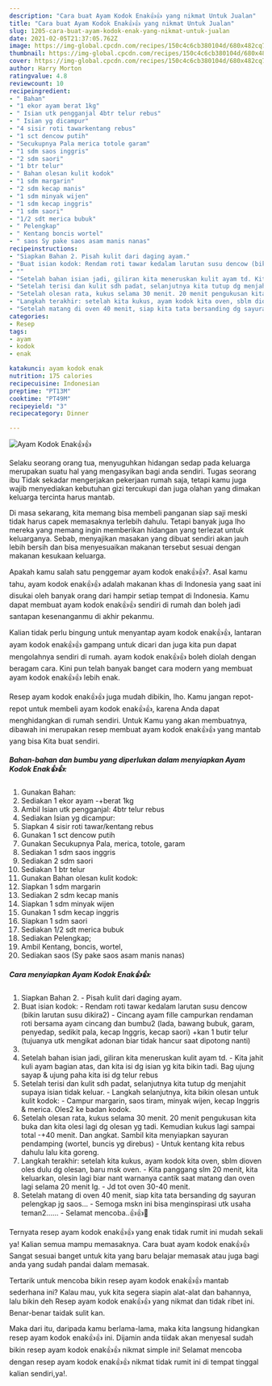 ```yaml
---
description: "Cara buat Ayam Kodok Enak👍👍 yang nikmat Untuk Jualan"
title: "Cara buat Ayam Kodok Enak👍👍 yang nikmat Untuk Jualan"
slug: 1205-cara-buat-ayam-kodok-enak-yang-nikmat-untuk-jualan
date: 2021-02-05T21:37:05.762Z
image: https://img-global.cpcdn.com/recipes/150c4c6cb380104d/680x482cq70/ayam-kodok-enak👍👍-foto-resep-utama.jpg
thumbnail: https://img-global.cpcdn.com/recipes/150c4c6cb380104d/680x482cq70/ayam-kodok-enak👍👍-foto-resep-utama.jpg
cover: https://img-global.cpcdn.com/recipes/150c4c6cb380104d/680x482cq70/ayam-kodok-enak👍👍-foto-resep-utama.jpg
author: Harry Morton
ratingvalue: 4.8
reviewcount: 10
recipeingredient:
- " Bahan"
- "1 ekor ayam berat 1kg"
- " Isian utk pengganjal 4btr telur rebus"
- " Isian yg dicampur"
- "4 sisir roti tawarkentang rebus"
- "1 sct dencow putih"
- "Secukupnya Pala merica totole garam"
- "1 sdm saos inggris"
- "2 sdm saori"
- "1 btr telur"
- " Bahan olesan kulit kodok"
- "1 sdm margarin"
- "2 sdm kecap manis"
- "1 sdm minyak wijen"
- "1 sdm kecap inggris"
- "1 sdm saori"
- "1/2 sdt merica bubuk"
- " Pelengkap"
- " Kentang boncis wortel"
- " saos Sy pake saos asam manis nanas"
recipeinstructions:
- "Siapkan Bahan 2. Pisah kulit dari daging ayam."
- "Buat isian kodok: Rendam roti tawar kedalam larutan susu dencow (bikin larutan susu dikira2)  Cincang ayam fille campurkan rendaman roti bersama ayam cincang dan bumbu2 (lada, bawang bubuk, garam, penyedap, sedikit pala, kecap Inggris, kecap saori) +kan 1 butir telur (tujuanya utk mengikat adonan biar tidak hancur saat dipotong nanti)"
- ""
- "Setelah bahan isian jadi, giliran kita meneruskan kulit ayam td. Kita jahit kuli ayam bagian atas, dan kita isi dg isian yg kita bikin tadi. Bag ujung sayap &amp; ujung paha kita isi dg telur rebus"
- "Setelah terisi dan kulit sdh padat, selanjutnya kita tutup dg menjahit supaya isian tidak keluar. Langkah selanjutnya, kita bikin olesan untuk kulit kodok: Campur margarin, saos tiram, minyak wijen, kecap Inggris &amp; merica. Oles2 ke badan kodok."
- "Setelah olesan rata, kukus selama 30 menit. 20 menit pengukusan kita buka dan kita olesi lagi dg olesan yg tadi. Kemudian kukus lagi sampai total -+40 menit. Dan angkat. Sambil kita menyiapkan sayuran pendamping (wortel, buncis yg direbus) Untuk kentang kita rebus dahulu lalu kita goreng."
- "Langkah terakhir: setelah kita kukus, ayam kodok kita oven, sblm dioven oles dulu dg olesan, baru msk oven. Kita panggang slm 20 menit, kita keluarkan, olesin lagi biar nant warnanya cantik saat matang dan oven lagi selama 20 menit lg. Jd tot oven 30-40 menit."
- "Setelah matang di oven 40 menit, siap kita tata bersanding dg sayuran pelengkap jg saos... Semoga mskn ini bisa menginspirasi utk usaha teman2...... Selamat mencoba..👍👍🤗"
categories:
- Resep
tags:
- ayam
- kodok
- enak

katakunci: ayam kodok enak 
nutrition: 175 calories
recipecuisine: Indonesian
preptime: "PT13M"
cooktime: "PT49M"
recipeyield: "3"
recipecategory: Dinner

---
```



![Ayam Kodok Enak👍👍](https://img-global.cpcdn.com/recipes/150c4c6cb380104d/680x482cq70/ayam-kodok-enak👍👍-foto-resep-utama.jpg)

Selaku seorang orang tua, menyuguhkan hidangan sedap pada keluarga merupakan suatu hal yang mengasyikan bagi anda sendiri. Tugas seorang ibu Tidak sekadar mengerjakan pekerjaan rumah saja, tetapi kamu juga wajib menyediakan kebutuhan gizi tercukupi dan juga olahan yang dimakan keluarga tercinta harus mantab.

Di masa  sekarang, kita memang bisa membeli panganan siap saji meski tidak harus capek memasaknya terlebih dahulu. Tetapi banyak juga lho mereka yang memang ingin memberikan hidangan yang terlezat untuk keluarganya. Sebab, menyajikan masakan yang dibuat sendiri akan jauh lebih bersih dan bisa menyesuaikan makanan tersebut sesuai dengan makanan kesukaan keluarga. 



Apakah kamu salah satu penggemar ayam kodok enak👍👍?. Asal kamu tahu, ayam kodok enak👍👍 adalah makanan khas di Indonesia yang saat ini disukai oleh banyak orang dari hampir setiap tempat di Indonesia. Kamu dapat membuat ayam kodok enak👍👍 sendiri di rumah dan boleh jadi santapan kesenanganmu di akhir pekanmu.

Kalian tidak perlu bingung untuk menyantap ayam kodok enak👍👍, lantaran ayam kodok enak👍👍 gampang untuk dicari dan juga kita pun dapat mengolahnya sendiri di rumah. ayam kodok enak👍👍 boleh diolah dengan beragam cara. Kini pun telah banyak banget cara modern yang membuat ayam kodok enak👍👍 lebih enak.

Resep ayam kodok enak👍👍 juga mudah dibikin, lho. Kamu jangan repot-repot untuk membeli ayam kodok enak👍👍, karena Anda dapat menghidangkan di rumah sendiri. Untuk Kamu yang akan membuatnya, dibawah ini merupakan resep membuat ayam kodok enak👍👍 yang mantab yang bisa Kita buat sendiri.

<!--inarticleads1-->

##### Bahan-bahan dan bumbu yang diperlukan dalam menyiapkan Ayam Kodok Enak👍👍:

1. Gunakan  Bahan:
1. Sediakan 1 ekor ayam -+berat 1kg
1. Ambil  Isian utk pengganjal: 4btr telur rebus
1. Sediakan  Isian yg dicampur:
1. Siapkan 4 sisir roti tawar/kentang rebus
1. Gunakan 1 sct dencow putih
1. Gunakan Secukupnya Pala, merica, totole, garam
1. Sediakan 1 sdm saos inggris
1. Sediakan 2 sdm saori
1. Sediakan 1 btr telur
1. Gunakan  Bahan olesan kulit kodok:
1. Siapkan 1 sdm margarin
1. Sediakan 2 sdm kecap manis
1. Siapkan 1 sdm minyak wijen
1. Gunakan 1 sdm kecap inggris
1. Siapkan 1 sdm saori
1. Sediakan 1/2 sdt merica bubuk
1. Sediakan  Pelengkap;
1. Ambil  Kentang, boncis, wortel,
1. Sediakan  saos (Sy pake saos asam manis nanas)




<!--inarticleads2-->

##### Cara menyiapkan Ayam Kodok Enak👍👍:

1. Siapkan Bahan 2. - Pisah kulit dari daging ayam.
1. Buat isian kodok: - Rendam roti tawar kedalam larutan susu dencow (bikin larutan susu dikira2)  - Cincang ayam fille campurkan rendaman roti bersama ayam cincang dan bumbu2 (lada, bawang bubuk, garam, penyedap, sedikit pala, kecap Inggris, kecap saori) +kan 1 butir telur (tujuanya utk mengikat adonan biar tidak hancur saat dipotong nanti)
1. 
1. Setelah bahan isian jadi, giliran kita meneruskan kulit ayam td. - Kita jahit kuli ayam bagian atas, dan kita isi dg isian yg kita bikin tadi. Bag ujung sayap &amp; ujung paha kita isi dg telur rebus
1. Setelah terisi dan kulit sdh padat, selanjutnya kita tutup dg menjahit supaya isian tidak keluar. - Langkah selanjutnya, kita bikin olesan untuk kulit kodok: - Campur margarin, saos tiram, minyak wijen, kecap Inggris &amp; merica. Oles2 ke badan kodok.
1. Setelah olesan rata, kukus selama 30 menit. 20 menit pengukusan kita buka dan kita olesi lagi dg olesan yg tadi. Kemudian kukus lagi sampai total -+40 menit. Dan angkat. Sambil kita menyiapkan sayuran pendamping (wortel, buncis yg direbus) - Untuk kentang kita rebus dahulu lalu kita goreng.
1. Langkah terakhir: setelah kita kukus, ayam kodok kita oven, sblm dioven oles dulu dg olesan, baru msk oven. - Kita panggang slm 20 menit, kita keluarkan, olesin lagi biar nant warnanya cantik saat matang dan oven lagi selama 20 menit lg. - Jd tot oven 30-40 menit.
1. Setelah matang di oven 40 menit, siap kita tata bersanding dg sayuran pelengkap jg saos... - Semoga mskn ini bisa menginspirasi utk usaha teman2...... - Selamat mencoba..👍👍🤗




Ternyata resep ayam kodok enak👍👍 yang enak tidak rumit ini mudah sekali ya! Kalian semua mampu memasaknya. Cara buat ayam kodok enak👍👍 Sangat sesuai banget untuk kita yang baru belajar memasak atau juga bagi anda yang sudah pandai dalam memasak.

Tertarik untuk mencoba bikin resep ayam kodok enak👍👍 mantab sederhana ini? Kalau mau, yuk kita segera siapin alat-alat dan bahannya, lalu bikin deh Resep ayam kodok enak👍👍 yang nikmat dan tidak ribet ini. Benar-benar taidak sulit kan. 

Maka dari itu, daripada kamu berlama-lama, maka kita langsung hidangkan resep ayam kodok enak👍👍 ini. Dijamin anda tiidak akan menyesal sudah bikin resep ayam kodok enak👍👍 nikmat simple ini! Selamat mencoba dengan resep ayam kodok enak👍👍 nikmat tidak rumit ini di tempat tinggal kalian sendiri,ya!.

